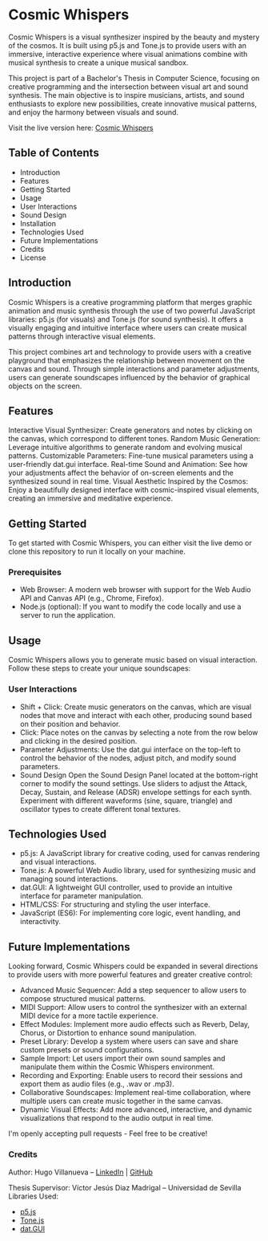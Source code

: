 # Cosmic Whispers
Cosmic Whispers is a visual synthesizer inspired by the beauty and mystery of the cosmos. It is built using p5.js and Tone.js to provide users with an immersive, interactive experience where visual animations combine with musical synthesis to create a unique musical sandbox.

This project is part of a Bachelor's Thesis in Computer Science, focusing on creative programming and the intersection between visual art and sound synthesis. The main objective is to inspire musicians, artists, and sound enthusiasts to explore new possibilities, create innovative musical patterns, and enjoy the harmony between visuals and sound.

Visit the live version here: [Cosmic Whispers](https://cosmicwhispers.000webhostapp.com/)

## Table of Contents
- Introduction
- Features
- Getting Started
- Usage
- User Interactions
- Sound Design
- Installation
- Technologies Used
- Future Implementations
- Credits
- License

## Introduction
Cosmic Whispers is a creative programming platform that merges graphic animation and music synthesis through the use of two powerful JavaScript libraries: p5.js (for visuals) and Tone.js (for sound synthesis). It offers a visually engaging and intuitive interface where users can create musical patterns through interactive visual elements.

This project combines art and technology to provide users with a creative playground that emphasizes the relationship between movement on the canvas and sound. Through simple interactions and parameter adjustments, users can generate soundscapes influenced by the behavior of graphical objects on the screen.

## Features
Interactive Visual Synthesizer: Create generators and notes by clicking on the canvas, which correspond to different tones.
Random Music Generation: Leverage intuitive algorithms to generate random and evolving musical patterns.
Customizable Parameters: Fine-tune musical parameters using a user-friendly dat.gui interface.
Real-time Sound and Animation: See how your adjustments affect the behavior of on-screen elements and the synthesized sound in real time.
Visual Aesthetic Inspired by the Cosmos: Enjoy a beautifully designed interface with cosmic-inspired visual elements, creating an immersive and meditative experience.

## Getting Started
To get started with Cosmic Whispers, you can either visit the live demo or clone this repository to run it locally on your machine.

### Prerequisites
- Web Browser: A modern web browser with support for the Web Audio API and Canvas API (e.g., Chrome, Firefox).
- Node.js (optional): If you want to modify the code locally and use a server to run the application.

## Usage
Cosmic Whispers allows you to generate music based on visual interaction. Follow these steps to create your unique soundscapes:

### User Interactions
- Shift + Click: Create music generators on the canvas, which are visual nodes that move and interact with each other, producing sound based on their position and behavior.
- Click: Place notes on the canvas by selecting a note from the row below and clicking in the desired position.
- Parameter Adjustments: Use the dat.gui interface on the top-left to control the behavior of the nodes, adjust pitch, and modify sound parameters.
- Sound Design
Open the Sound Design Panel located at the bottom-right corner to modify the sound settings.
Use sliders to adjust the Attack, Decay, Sustain, and Release (ADSR) envelope settings for each synth.
Experiment with different waveforms (sine, square, triangle) and oscillator types to create different tonal textures.

## Technologies Used
- p5.js: A JavaScript library for creative coding, used for canvas rendering and visual interactions.
- Tone.js: A powerful Web Audio library, used for synthesizing music and managing sound interactions.
- dat.GUI: A lightweight GUI controller, used to provide an intuitive interface for parameter manipulation.
- HTML/CSS: For structuring and styling the user interface.
- JavaScript (ES6): For implementing core logic, event handling, and interactivity.

## Future Implementations
Looking forward, Cosmic Whispers could be expanded in several directions to provide users with more powerful features and greater creative control:

- Advanced Music Sequencer: Add a step sequencer to allow users to compose structured musical patterns.
- MIDI Support: Allow users to control the synthesizer with an external MIDI device for a more tactile experience.
- Effect Modules: Implement more audio effects such as Reverb, Delay, Chorus, or Distortion to enhance sound manipulation.
- Preset Library: Develop a system where users can save and share custom presets or sound configurations.
- Sample Import: Let users import their own sound samples and manipulate them within the Cosmic Whispers environment.
- Recording and Exporting: Enable users to record their sessions and export them as audio files (e.g., .wav or .mp3).
- Collaborative Soundscapes: Implement real-time collaboration, where multiple users can create music together in the same canvas.
- Dynamic Visual Effects: Add more advanced, interactive, and dynamic visualizations that respond to the audio output in real time.

I'm openly accepting pull requests - Feel free to be creative!

### Credits
Author: Hugo Villanueva – [LinkedIn](https://www.linkedin.com/in/hugo-villanueva-it/) | [GitHub](https://github.com/hugvilduq)

Thesis Supervisor: Víctor Jesús Diaz Madrigal – Universidad de Sevilla
Libraries Used:
- [p5.js](https://p5js.org/)
- [Tone.js](https://tonejs.github.io/)
- [dat.GUI](https://github.com/dataarts/dat.gui)





